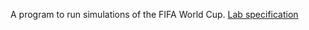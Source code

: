 A program to run simulations of the FIFA World Cup. [Lab specification](https://cs50.harvard.edu/x/2023/labs/6/)
